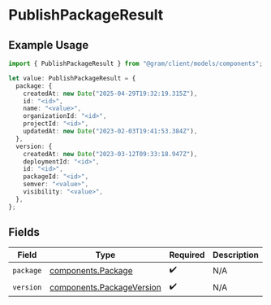 # PublishPackageResult

## Example Usage

```typescript
import { PublishPackageResult } from "@gram/client/models/components";

let value: PublishPackageResult = {
  package: {
    createdAt: new Date("2025-04-29T19:32:19.315Z"),
    id: "<id>",
    name: "<value>",
    organizationId: "<id>",
    projectId: "<id>",
    updatedAt: new Date("2023-02-03T19:41:53.384Z"),
  },
  version: {
    createdAt: new Date("2023-03-12T09:33:18.947Z"),
    deploymentId: "<id>",
    id: "<id>",
    packageId: "<id>",
    semver: "<value>",
    visibility: "<value>",
  },
};
```

## Fields

| Field                                                                  | Type                                                                   | Required                                                               | Description                                                            |
| ---------------------------------------------------------------------- | ---------------------------------------------------------------------- | ---------------------------------------------------------------------- | ---------------------------------------------------------------------- |
| `package`                                                              | [components.Package](../../models/components/package.md)               | :heavy_check_mark:                                                     | N/A                                                                    |
| `version`                                                              | [components.PackageVersion](../../models/components/packageversion.md) | :heavy_check_mark:                                                     | N/A                                                                    |